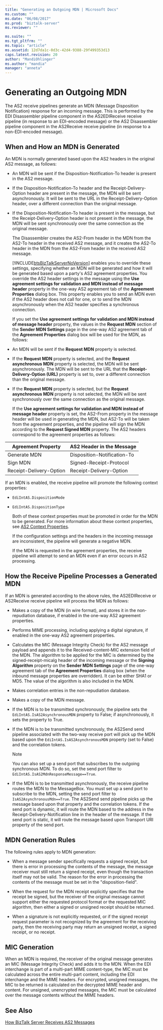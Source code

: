 ```yaml
---
title: "Generating an Outgoing MDN | Microsoft Docs"
ms.custom: ""
ms.date: "06/08/2017"
ms.prod: "biztalk-server"
ms.reviewer: ""

ms.suite: ""
ms.tgt_pltfrm: ""
ms.topic: "article"
ms.assetid: 12d7da1c-0d3c-42d4-9388-29f499353d13
caps.latest.revision: 20
author: "MandiOhlinger"
ms.author: "mandia"
manager: "anneta"
---
```

# Generating an Outgoing MDN
The AS2 receive pipelines generate an MDN (Message Disposition Notification) response for an incoming message. This is performed by the EDI Disassembler pipeline component in the AS2EDIReceive receive pipeline (in response to an EDI-encoded message) or the AS2 Disassembler pipeline component in the AS2Receive receive pipeline (in response to a non-EDI-encoded message).  
  
## When and How an MDN is Generated  
 An MDN is normally generated based upon the AS2 headers in the original AS2 message, as follows:  
  
- An MDN will be sent if the Disposition-Notification-To header is present in the AS2 message.  
  
- If the Disposition-Notification-To header and the Receipt-Delivery-Option header are present in the message, the MDN will be sent asynchronously. It will be sent to the URL in the Receipt-Delivery-Option header, over a different connection than the original message.  
  
- If the Disposition-Notification-To header is present in the message, but the Receipt-Delivery-Option header is not present in the message, the MDN will be sent synchronously over the same connection as the original message.  
  
  The Disassembler creates the AS2-From header in the MDN from the AS2-To header in the received AS2 message, and it creates the AS2-To header in the MDN from the AS2-From header in the received AS2 message.  
  
  [!INCLUDE[btsBizTalkServerNoVersion](../includes/btsbiztalkservernoversion-md.md)] enables you to override these settings, specifying whether an MDN will be generated and how it will be generated based upon a party's AS2 agreement properties. You override the AS2 header settings in the message using the **Use agreement settings for validation and MDN instead of message header** property in the one-way AS2 agreement tab of the **Agreement Properties** dialog box. This property enables you to send an MDN even if the AS2 header does not call for one, or to send the MDN asynchronously when the AS2 header specifies a synchronous connection.  
  
  If you set the **Use agreement settings for validation and MDN instead of message header** property, the values in the **Request MDN** section of the **Sender MDN Settings** page in the one-way AS2 agreement tab of the **Agreement Properties** dialog box will be used for the MDN, as follows:  
  
- An MDN will be sent if the **Request MDN** property is selected.  
  
- If the **Request MDN** property is selected, and the **Request asynchronous MDN** property is selected, the MDN will be sent asynchronously. The MDN will be sent to the URL that the **Receipt-Delivery-Option (URL)** property is set to, over a different connection than the original message.  
  
- If the **Request MDN** property is selected, but the **Request asynchronous MDN** property is not selected, the MDN will be sent synchronously over the same connection as the original message.  
  
  If the **Use agreement settings for validation and MDN instead of message header** property is set, the AS2-From property in the message header will be used in generating the MDN, but AS2-To will be taken from the agreement properties, and the pipeline will sign the MDN according to the **Request Signed MDN** property. The AS2 headers correspond to the agreement properties as follows:  
  
|Agreement Property|AS2 Header in the Message|  
|------------------------|-------------------------------|  
|Generate MDN|Disposition-Notification-To|  
|Sign MDN|Signed-Receipt-Protocol|  
|Receipt-Delivery-Option|Receipt-Delivery-Option|  
  
 If an MDN is enabled, the receive pipeline will promote the following context properties:  
  
- `EdiIntAS.DispositionMode`  
  
- `EdiIntAS.DispositionType`  
  
  Both of these context properties must be promoted in order for the MDN to be generated. For more information about these context properties, see [AS2 Context Properties](../core/as2-context-properties.md).  
  
  If the configuration settings and the headers in the incoming message are inconsistent, the pipeline will generate a negative MDN.  
  
  If the MDN is requested in the agreement properties, the receive pipeline will attempt to send an MDN even if an error occurs in AS2 processing.  
  
## How the Receive Pipeline Processes a Generated MDN  
 If an MDN is generated according to the above rules, the AS2EDIReceive or AS2Receive receive pipeline will process the MDN as follows:  
  
-   Makes a copy of the MDN (in wire format), and stores it in the non-repudiation database, if enabled in the one-way AS2 agreement properties.  
  
-   Performs MIME processing, including applying a digital signature, if enabled in the one-way AS2 agreement properties.  
  
-   Calculates the MIC (Message Integrity Check) for the AS2 message payload and appends it to the Received-content-MIC extension field of the MDN. The algorithm to be applied for the MIC is determined by the signed-receipt-micalg header of the incoming message or the **Signing Algorithm** property on the **Sender MDN Settings** page of the one-way agreement tab of the **Agreement Properties** dialog box (when the inbound message properties are overridden). It can be either SHA1 or MD5. The value of the algorithm is also included in the MDN.  
  
-   Makes correlation entries in the non-repudiation database.  
  
-   Makes a copy of the MDN message.  
  
-   If the MDN is to be transmitted synchronously, the pipeline sets the `EdiIntAS.IsAS2AsynchronousMDN` property to False; if asynchronously, it sets the property to True.  
  
-   If the MDN is to be transmitted synchronously, the AS2Send send pipeline associated with the two-way receive port will pick up the MDN based upon the `EdiIntAS.IsAS2AsynchronousMDN` property (set to False) and the correlation tokens.  
  
    > [!NOTE]
    >  You can also set up a send port that subscribes to the outgoing synchronous MDN. To do so, set the send port filter to `EdiIntAS.IsAS2MdnResponseMessage==True`.  
  
-   If the MDN is to be transmitted asynchronously, the receive pipeline routes the MDN to the MessageBox. You must set up a send port to subscribe to the MDN, setting the send port filter to `IsAS2AsynchronousMdn==True`. The AS2Send send pipeline picks up the message based upon that property and the correlation tokens. If the send port is dynamic, it will route the MDN based to the address in the Receipt-Delivery-Notification line in the header of the message. If the send port is static, it will route the message based upon Transport URI property of the send port.  
  
## MDN Generation Rules  
 The following rules apply to MDN generation:  
  
-   When a message sender specifically requests a signed receipt, but there is error in processing the contents of the message, the message receiver must still return a signed receipt, even though the transaction itself may not be valid. The reason for the error in processing the contents of the message must be set in the "disposition-field".  
  
-   When the request for the MDN receipt explicitly specifies that the receipt be signed, but the receiver of the original message cannot support either the requested protocol format or the requested MIC algorithm, then either a signed or unsigned receipt should be returned.  
  
-   When a signature is not explicitly requested, or if the signed receipt request parameter is not recognized by the agreement for the receiving party, then the receiving party may return an unsigned receipt, a signed receipt, or no receipt.  
  
## MIC Generation  
 When an MDN is required, the receiver of the original message generates an MIC (Message Integrity Check) and adds it to the MDN. When the EDI interchange is part of a multi-part MIME content-type, the MIC must be calculated across the entire multi-part content, including the EDI interchange and the MIME headers. For encrypted, unsigned messages, the MIC to be returned is calculated on the decrypted MIME header and content. For unsigned, unencrypted messages, the MIC must be calculated over the message contents without the MIME headers.  
  
## See Also  
 [How BizTalk Server Receives AS2 Messages](../core/how-biztalk-server-receives-as2-messages.md)